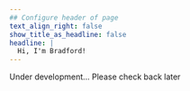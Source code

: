 ```yaml
---
## Configure header of page
text_align_right: false
show_title_as_headline: false
headline: |
  Hi, I'm Bradford!
---
```


<!-- this is a subheadline
I'm a Hugo theme you'll want to hang out with. :fr: 

The page you are reading is based on a markdown file- look in `content/about/` to edit. There, look inside the `header`, `main`, and `sidebar` folders to get started building your own "about" page. -->

Under development... Please check back later